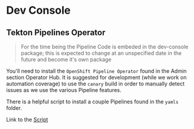 # Dev Console

## Tekton Pipelines Operator

> For the time being the Pipeline Code is embeded in the dev-console package; this is expected to change at an unspecified date in the future and become it's own package

You'll need to install the `OpenShift Pipeline Operator` found in the Admin section Operator Hub. It is suggested for development (while we work on automation coverage) to use the `canary` build in order to manually detect issues as we use the various Pipeline features.

There is a helpful script to install a couple Pipelines found in the `yamls` folder.

Link to the [Script](./yamls/pipelines/install_pipeline_mocks.sh)
